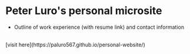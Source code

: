 # Peter Luro's personal microsite
- Outline of work experience (with resume link) and contact information
<br>
[visit here](https://paluro567.github.io/personal-website/)

